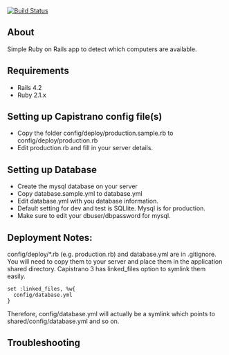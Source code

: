 [![Build Status](https://travis-ci.org/yorkulibraries/pc-access.svg?branch=master)](https://travis-ci.org/yorkulibraries/pc-access)

## About
Simple Ruby on Rails app to detect which computers are available.

## Requirements
- Rails 4.2
- Ruby 2.1.x


## Setting up Capistrano config file(s)
- Copy the folder config/deploy/production.sample.rb to config/deploy/production.rb
- Edit production.rb and fill in your server details. 


## Setting up Database 
- Create the mysql database on your server
- Copy database.sample.yml to database.yml
- Edit database.yml with you database information.
 - Default setting for dev and test is SQLlite. Mysql is for production. 
 - Make sure to edit your dbuser/dbpassword for mysql.


## Deployment Notes: 
config/deploy/*.rb (e.g. production.rb) and database.yml are in .gitignore. You will need to copy them to your server and place them in the application shared directory. Capistrano 3 has linked_files option to symlink them easily. 

```
set :linked_files, %w{
  config/database.yml
}
```
Therefore, config/database.yml will actually be a symlink which points to shared/config/database.yml and so on.

## Troubleshooting
